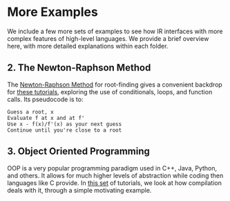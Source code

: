 # More Examples

We include a few more sets of examples to see how IR interfaces with more complex features of high-level languages. We provide a brief overview here, with more detailed explanations within each folder.

## 2. The Newton-Raphson Method

The [Newton-Raphson Method](https://en.wikipedia.org/wiki/Newton%27s_method) for root-finding gives a convenient backdrop for [these tutorials](2_Newton_Raphson), exploring the use of conditionals, loops, and function calls. Its pseudocode is to:

```
Guess a root, x
Evaluate f at x and at f'
Use x - f(x)/f'(x) as your next guess
Continue until you're close to a root
```

## 3. Object Oriented Programming

OOP is a very popular programming paradigm used in C++, Java, Python, and others. It allows for much higher levels of abstraction while coding then languages like C provide. In [this set](3_Object_Oriented_Example) of tutorials, we look at how compilation deals with it, through a simple motivating example.
